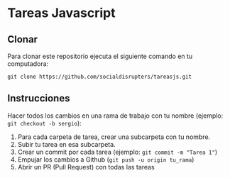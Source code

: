 # Tareas Javascript

## Clonar

Para clonar este repositorio ejecuta el siguiente comando en tu computadora:

`git clone https://github.com/socialdisrupters/tareasjs.git`

## Instrucciones

Hacer todos los cambios en una rama de trabajo con tu nombre (ejemplo: `git checkout -b sergio`):

1. Para cada carpeta de tarea, crear una subcarpeta con tu nombre.
2. Subir tu tarea en esa subcarpeta.
3. Crear un commit por cada tarea (ejemplo: `git commit -m "Tarea 1"`)
4. Empujar los cambios a Github (`git push -u origin tu_rama`)
5. Abrir un PR (Pull Request) con todas las tareas
